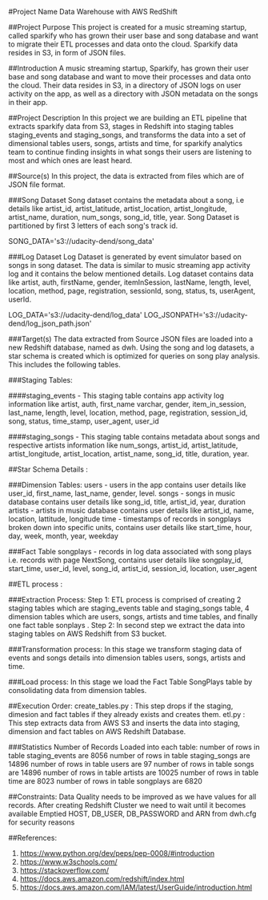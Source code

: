 #Project Name
Data Warehouse with AWS RedShift

##Project Purpose
This project is created for a music streaming startup, called sparkify who has grown their user base and song database and want to migrate their ETL processes and data onto the cloud. Sparkify data resides in S3, in form of JSON files.

##Introduction
A music streaming startup, Sparkify, has grown their user base and song database and want to move their processes and data onto the cloud. Their data resides in S3, in a directory of JSON logs on user activity on the app, as well as a directory with JSON metadata on the songs in their app.

##Project Description
In this project we are building an ETL pipeline that extracts sparkify data from S3, stages in Redshift into staging tables staging_events and staging_songs, and transforms the data into a set of dimensional tables users, songs, artists and time, for sparkify analytics team to continue finding insights in what songs their users are listening to most and which ones are least heard.

##Source(s)
In this project, the data is extracted from files which are of JSON file format.

###Song Dataset
Song dataset contains the metadata about a song, i.e details like artist_id, artist_latitude, artist_location, artist_longitude, artist_name, duration, num_songs, song_id, title, year. Song Dataset is partitioned by first 3 letters of each song's track id.

SONG_DATA='s3://udacity-dend/song_data'

###Log Dataset
Log Dataset is generated by event simulator based on songs in song dataset. The data is similar to music streaming app activity log and it contains the below mentioned details. Log dataset contains data like artist, auth, firstName, gender, itemInSession, lastName, length, level, location, method, page, registration, sessionId, song, status, ts, userAgent, userId.

LOG_DATA='s3://udacity-dend/log_data'
LOG_JSONPATH='s3://udacity-dend/log_json_path.json'

###Target(s)
The data extracted from Source JSON files are loaded into a new Redshift database, named as dwh. Using the song and log datasets, a star schema is created which is optimized for queries on song play analysis. This includes the following tables.

###Staging Tables:

####staging_events - This staging table contains app activity log information like artist, auth, first_name varchar, gender, item_in_session, last_name, length, level, location, method, page, registration, session_id, song, status, time_stamp, user_agent, user_id

####staging_songs  - This staging table contains metadata about songs and respective artists information like num_songs, artist_id, artist_latitude, artist_longitude, artist_location, artist_name, song_id, title, duration, year.

##Star Schema Details : 

###Dimension Tables:
users   - users in the app contains user details like user_id, first_name, last_name, gender, level.
songs   - songs in music database contains user details like song_id, title, artist_id, year, duration
artists - artists in music database contains user details like artist_id, name, location, lattitude, longitude
time    - timestamps of records in songplays broken down into specific units, contains user details like start_time, hour, day, week, month, year, weekday

###Fact Table
songplays - records in log data associated with song plays i.e. records with page NextSong,  contains user details like songplay_id, start_time, user_id, level, song_id, artist_id, session_id, location, user_agent

##ETL process :

###Extraction Process:
Step 1: ETL process is comprised of creating 2 staging tables which are staging_events table and staging_songs table, 4 dimension tables which are users, songs, artists and time tables, and finally one fact table sonplays . 
Step 2: In second step we extract the data into staging tables on AWS Redshift from S3 bucket.

###Transformation process:
In this stage we transform staging data of events and songs details into dimension tables users, songs, artists and time.

###Load process:
In this stage we load the Fact Table SongPlays table by consolidating data from dimension tables. 


##Execution Order:
create_tables.py : This step drops if the staging, dimesion and fact tables if they already exists and creates them.
etl.py : This step extracts data from AWS S3 and inserts the data into staging, dimension and fact tables on AWS Redshift Database. 

###Statistics
Number of Records Loaded into each table:
number of rows in table staging_events are 8056
number of rows in table staging_songs are 14896
number of rows in table users are 97
number of rows in table songs are 14896
number of rows in table artists are 10025
number of rows in table time are 8023
number of rows in table songplays are 6820

##Constraints:
Data Quality needs to be improved as we have values for all records.
After creating Redshift Cluster we need to wait until it becomes available
Emptied HOST, DB_USER, DB_PASSWORD and ARN from dwh.cfg for security reasons

##References:
1. https://www.python.org/dev/peps/pep-0008/#introduction
2. https://www.w3schools.com/ 
3. https://stackoverflow.com/
4. https://docs.aws.amazon.com/redshift/index.html
5. https://docs.aws.amazon.com/IAM/latest/UserGuide/introduction.html


